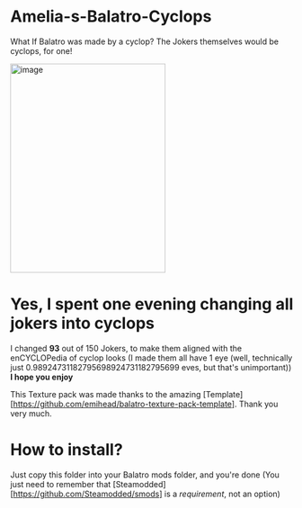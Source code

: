# Amelia-s-Balatro-Cyclops
What If Balatro was made by a cyclop? The Jokers themselves would be cyclops, for one!

<img width="276" height="372" alt="image" src="https://github.com/user-attachments/assets/df68ad41-9c03-44ed-8aed-a68e4c549c6b" />

# Yes, I spent one evening changing all jokers into cyclops
I changed __93__ out of 150 Jokers, to make them aligned with the enCYCLOPedia of cyclop looks (I made them all have 1 eye (well, technically just 0.98924731182795698924731182795699 eves, but that's unimportant))
__I hope you enjoy__

This Texture pack was made thanks to the amazing [Template][https://github.com/emihead/balatro-texture-pack-template]. Thank you very much.

# How to install?
Just copy this folder into your Balatro mods folder, and you're done
(You just need to remember that [Steamodded][https://github.com/Steamodded/smods] is a _requirement_, not an option)
